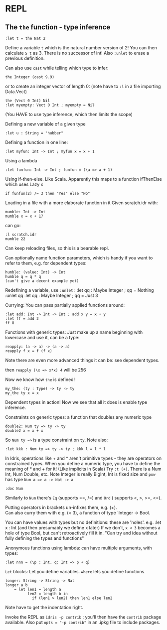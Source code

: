 # REPL

## The `the` function - type inference
    :let t = the Nat 2
    
Define a variable `t` which is the natural number version of 2! 
You can then calculate `S t` as 3. There is no successor of int!
Also `:unlet` to erase a previous definition.

Can also use `cast` while telling which type to infer:

    the Integer (cast 9.9)

or to create an integer vector of length 0:
(note have to `:l` in a file importing Data.Vect)

    the (Vect 0 Int) Nil
    :let myempty: Vect 0 Int ; myempty = Nil
    
(You HAVE to use type inference, which then limits the scope)    
    
Defining a new variable of a given type

    :let u : String = "hubber"
    
Defining a function in one line:

    :let myfun: Int -> Int ; myfun x = x + 1
    
Using a lambda

    :let funfun: Int -> Int ; funfun = (\a => a + 1)
    
Using if-then-else. Like Scala. 
Apparently this maps to a function ifThenElse which uses Lazy x

    if funfun(2) /= 3 then "Yes" else "No"            
    
Loading in a file with a more elaborate function in it
Given scratch.idr with:

    mumble: Int -> Int
    mumble x = x + 17
    
can go:

    :l scratch.idr
    mumble 22

Can keep reloading files, so this is a bearable repl.

Can optionally name function parameters, which is handy if you want to
refer to them, e.g. for dependent types:

    humble: (value: Int) -> Int
    humble q = q * q
    (can't give a decent example yet)

Redefining a variable, use `:unlet` :
    :let qq : Maybe Integer ; qq = Nothing
    :unlet qq
    :let qq : Maybe Integer ; qq = Just 3     

Currying: You can pass partially applied functions around:

    :let add: Int -> Int -> Int ; add x y = x + y
    :let ff = add 2
    ff 8
            
Functions with generic types:
Just make up a name beginning with lowercase and use it, can be a type:

    reapply: (a -> a) -> (a -> a)
    reapply f x = f (f x)            

Note there are even more advanced things it can be: see dependent types.
    
then `reapply (\x => x*x) 4` will be 256    

Now we know how `the` is defined!
    
    my_the: (ty : Type) -> ty -> ty
    my_the ty x = x
    
Dependent types in action! 
Now we see that all it does is enable type inference.

Constraints on generic types: a function that doubles any numeric type

    double2: Num ty => ty -> ty
    double2 x = x + x   

So `Num ty =>` is a type constraint on `ty`. Note also:

    :let kkk : Num ty => ty -> ty ; kkk l = l * l

In Idris, operations like + and * aren't primitive types - they are operators
on constrained types. When you define a numeric type, you have to
define the meaning of * and + for it! (Like implicits in Scala) Try `:t (+)`.
There is a Num Int, Num Double, etc. 
Note Integer is really BigInt, Int is fixed size
and `pow` has type `Num a => a -> Nat -> a`

    :doc Num
    
Similarly to `Num` there's `Eq` (supports ==, /=) and `Ord` 
( supports <, >, >=, <=).

Putting operators in brackets un-infixes them, e.g. (+).     
Can also curry them with e.g. (< 3), a function of type `Integer -> Bool.

You can have values with types but no definitions: these are 'holes'.
e.g. :let x : Int (and then presumably we define x later)
If we don't, `x < 3` becomes a hole of type Bool, but can't 
retroactively fill it in. 
"Can try and idea without fully defining the types and functions"

Anonymous functions using lambda: can have multiple arguments, with types:

    :let nnn = (\p : Int, q: Int => p + q)
    
`Let` blocks: Let you define variables. `where` lets you define functions.

    longer: String -> String -> Nat
    longer a b
        = let len1 = length a
              len2 = length b in
                if (len1 > len2) then len1 else len2
    
Note have to get the indentation right.

Invoke the REPL as `idris -p contrib` ; you'll then have the `contrib` package available.
Also put `opts = "-p contrib"` in an .ipkg file to include packages.

